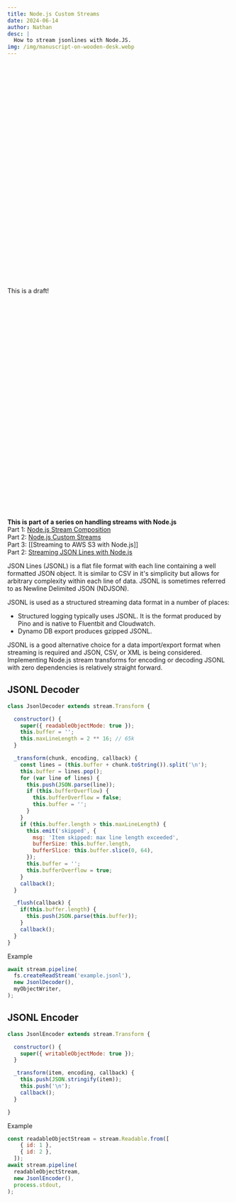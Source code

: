 ```yaml
---
title: Node.js Custom Streams
date: 2024-06-14
author: Nathan
desc: |
  How to stream jsonlines with Node.JS.
img: /img/manuscript-on-wooden-desk.webp
---
```



<div class="p-4 bg-gray-400 bg-opacity-5 rounded-lg shadow-sm flex space-x-2 mt-12">
  <svg xmlns="http://www.w3.org/2000/svg" class="stroke-current shrink-0 h-6 w-6" fill="none" viewBox="0 0 24 24"><path stroke-linecap="round" stroke-linejoin="round" stroke-width="2" d="M12 9v2m0 4h.01m-6.938 4h13.856c1.54 0 2.502-1.667 1.732-3L13.732 4c-.77-1.333-2.694-1.333-3.464 0L3.34 16c-.77 1.333.192 3 1.732 3z"></path></svg>
  <div>
    <div>This is a draft!</div>
    </div>
  </div>
</div>

<div class="p-4 bg-gray-400 bg-opacity-5 rounded-lg shadow-sm flex space-x-2 mt-12">
  <svg xmlns="http://www.w3.org/2000/svg" fill="none" viewBox="0 0 24 24" class="stroke-info shrink-0 w-6 h-6 mt-0.5"><path stroke-linecap="round" stroke-linejoin="round" stroke-width="2" d="M13 16h-1v-4h-1m1-4h.01M21 12a9 9 0 11-18 0 9 9 0 0118 0z"></path></svg>
  <div>
    <div><b>This is part of a series on handling streams with Node.js</b></div>
      Part 1: <a href="/posts/nodejs-stream-composition">Node.js Stream Composition</a><br>
      Part 2: <a href="/posts/nodejs-custom-streams">Node.js Custom Streams</a><br>
      Part 3: [[Streaming to AWS S3 with Node.js]] <br>
      Part 2: <a href="/posts/nodejs-streaming-json-lines">Streaming JSON Lines with Node.js</a><br>
    </div>
  </div>
</div>



JSON Lines (JSONL) is a flat file format with each line containing a well
formatted JSON object. It is similar to CSV in it's simplicity but allows for
arbitrary complexity within each line of data. JSONL is sometimes referred to
as Newline Delimited JSON (NDJSON).

JSONL is used as a structured streaming data format in a number of places:

- Structured logging typically uses JSONL. It is the format produced by Pino
  and is native to Fluentbit and Cloudwatch.
- Dynamo DB export produces gzipped JSONL.

JSONL is a good alternative choice for a data import/export format when
streaming is required and JSON, CSV, or XML is being considered. Implementing
Node.js stream transforms for encoding or decoding JSONL with zero dependencies
is relatively straight forward.


## JSONL Decoder

```javascript
class JsonlDecoder extends stream.Transform {

  constructor() {
    super({ readableObjectMode: true });
    this.buffer = '';
    this.maxLineLength = 2 ** 16; // 65k
  }

  _transform(chunk, encoding, callback) {
    const lines = (this.buffer + chunk.toString()).split('\n');
    this.buffer = lines.pop();
    for (var line of lines) {
      this.push(JSON.parse(line));
      if (this.bufferOverflow) {
        this.bufferOverflow = false;
        this.buffer = '';
      }
    }
    if (this.buffer.length > this.maxLineLength) {
      this.emit('skipped', {
        msg: 'Item skipped: max line length exceeded',
        bufferSize: this.buffer.length,
        bufferSlice: this.buffer.slice(0, 64),
      });
      this.buffer = '';
      this.bufferOverflow = true;
    }
    callback();
  }

  _flush(callback) {
    if(this.buffer.length) {
      this.push(JSON.parse(this.buffer));
    }
    callback();
  }
}
```


Example

```javascript
await stream.pipeline(
  fs.createReadStream('example.jsonl'),
  new JsonlDecoder(),
  myObjectWriter,
);
```

## JSONL Encoder

```javascript
class JsonlEncoder extends stream.Transform {

  constructor() {
    super({ writableObjectMode: true });
  }

  _transform(item, encoding, callback) {
    this.push(JSON.stringify(item));
    this.push('\n');
    callback();
  }

}
```

Example
```javascript
const readableObjectStream = stream.Readable.from([
    { id: 1 },
    { id: 2 },
  ]);
await stream.pipeline(
  readableObjectStream,
  new JsonlEncoder(),
  process.stdout,
);
```
